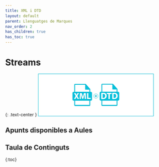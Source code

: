 ```yaml
---
title: XML i DTD
layout: default
parent: Llenguatges de Marques
nav_order: 2
has_children: true
has_toc: true
---
```



# Streams
{: .text-center }
![alt text](../assets/imatges/XMLDTD.png)

## Apunts disponibles a Aules

## Taula de Continguts
{:toc}